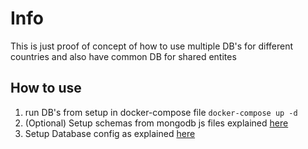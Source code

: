 # Info

This is just proof of concept of how to use multiple DB's for different countries and also have common DB for shared entites

## How to use
1. run DB's from setup in docker-compose file `docker-compose up -d`
2. (Optional) Setup schemas from mongodb js files explained [here](mongodb/mongodb-schema-readme.md)
3. Setup Database config as explained [here](multi-database-usage.md)